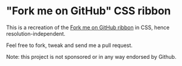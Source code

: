 # "Fork me on GitHub" CSS ribbon

This is a recreation of the [Fork me on GitHub ribbon](git@github.com:simonwhitaker/github-fork-ribbon-css.git)
in CSS, hence resolution-independent.

Feel free to fork, tweak and send me a pull request.

Note: this project is not sponsored or in any way endorsed by Github.
